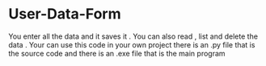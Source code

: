 # User-Data-Form
You enter all the data and it saves it . You can also read , list and delete the data . 
Your can use this code in your own project
there is an .py file that is the source code
and there is an .exe file that is the main program
